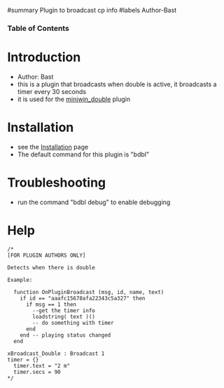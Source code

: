﻿#summary Plugin to broadcast cp info
#labels Author-Bast

### Table of Contents ###


# Introduction #
  * Author: Bast
  * this is a plugin that broadcasts when double is active, it broadcasts a timer every 30 seconds
  * it is used for the [miniwin\_double](miniwin_double.md) plugin

# Installation #
  * see the [Installation](Installation.md) page
  * The default command for this plugin is "bdbl"

# Troubleshooting #
  * run the command "bdbl debug" to enable debugging

# Help #
```
/*
[FOR PLUGIN AUTHORS ONLY]

Detects when there is double

Example:

  function OnPluginBroadcast (msg, id, name, text)
    if id == "aaafc15678afa22343c5a327" then
      if msg == 1 then
        --get the timer info
        loadstring( text )()
        -- do something with timer
      end
    end -- playing status changed
  end

xBroadcast_Double : Broadcast 1
timer = {}
  timer.text = "2 m"
  timer.secs = 90
*/
```